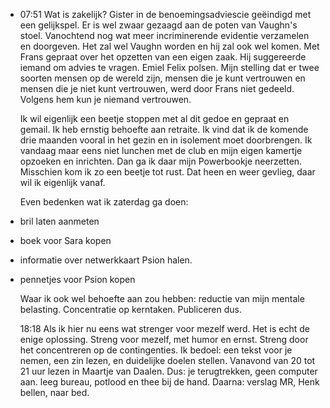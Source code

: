 - 07:51	Wat is zakelijk? Gister in de benoemingsadviescie geëindigd met een gelijkspel. Er is wel zwaar gezaagd aan de poten van Vaughn's stoel. Vanochtend nog wat meer incriminerende evidentie verzamelen en doorgeven. Het zal wel Vaughn worden en hij zal ook wel komen. Met Frans gepraat over het opzetten van een eigen zaak. Hij suggereerde iemand om advies te vragen. Emiel Felix polsen. Mijn stelling dat er twee soorten mensen op de wereld zijn, mensen die je kunt vertrouwen en mensen die je niet kunt vertrouwen, werd door Frans niet gedeeld. Volgens hem kun je niemand vertrouwen.
  
  Ik wil eigenlijk een beetje stoppen met al dit gedoe en gepraat en gemail. Ik heb ernstig behoefte aan retraite. Ik vind dat ik de komende drie maanden vooral in het gezin en in isolement moet doorbrengen. Ik vandaag maar eens niet lunchen met de club en mijn eigen kamertje opzoeken en inrichten. Dan ga ik daar mijn Powerbookje neerzetten. Misschien kom ik zo een beetje tot rust. Dat heen en weer gevlieg, daar wil ik eigenlijk vanaf. 
  
  Even bedenken wat ik zaterdag ga doen:
- bril laten aanmeten
- boek voor Sara kopen
- informatie over netwerkkaart Psion halen.
- pennetjes voor Psion kopen
  
  Waar ik ook wel behoefte aan zou hebben: reductie van mijn mentale belasting. Concentratie op kerntaken. Publiceren dus. 
  
  18:18	Als ik hier nu eens wat strenger voor mezelf werd. Het is echt de enige oplossing. Streng voor mezelf, met humor en ernst. Streng door het concentreren op de contingenties. Ik bedoel: een tekst voor je nemen, een zin lezen, en duidelijke doelen stellen. Vanavond van 20 tot 21 uur lezen in Maartje van Daalen. Dus: je terugtrekken, geen computer aan. leeg bureau, potlood en thee bij de hand. Daarna: verslag MR, Henk bellen, naar bed.